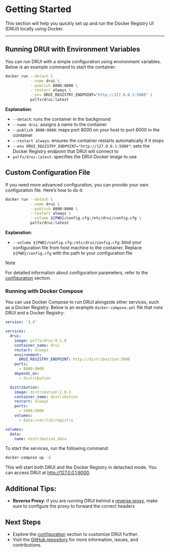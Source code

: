 # Getting Started

This section will help you quickly set up and run the Docker Registry UI (DRUI)
locally using Docker.

---

## Running DRUI with Environment Variables

You can run DRUI with a simple configuration using environment variables.
Below is an example command to start the container:

```bash
docker run --detach \
           --name drui \
           --publish 8000:8000 \
           --restart always \
           --env DRUI_REGISTRY_ENDPOINT="http://127.0.0.1:5000" \
           pxlfx/drui:latest
```

**Explanation**:

- `--detach`: runs the container in the background
- `--name drui`: assigns a name to the container
- `--publish 8000:8000`: maps port 8000 on your host to port 8000 in the
  container
- `--restart always`: ensures the container restarts automatically if it stops
- `--env DRUI_REGISTRY_ENDPOINT="http://127.0.0.1:5000"`: sets the Docker
  Registry endpoint that DRUI will connect to
- `pxlfx/drui:latest`: specifies the DRUI Docker image to use

## Custom Configuration File

If you need more advanced configuration, you can provide your own configuration
file. Here’s how to do it:

```bash
docker run --detach \
           --name drui \
           --publish 8000:8000 \
           --restart always \
           --volume ${PWD}/config.cfg:/etc/drui/config.cfg \
           pxlfx/drui:latest
```

**Explanation**:

- `--volume ${PWD}/config.cfg:/etc/drui/config.cfg`: bind your configuration
  file from host machine to the container. Replace `${PWD}/config.cfg` with the
  path to your configuration file

> [!NOTE]
> For detailed information about configuration parameters, refer to the
> [configuration](configuration.md) section.

### Running with Docker Compose

You can use Docker Compose to run DRUI alongside other services, such as a
Docker Registry. Below is an example `docker-compose.yml` file that runs DRUI
and a Docker Registry:

```yaml
version: '3.4'

services:
  drui:
    image: pxlfx/drui:0.1.0
    container_name: drui
    restart: always
    environment:
      DRUI_REGISTRY_ENDPOINT: http://distribuition:5000
    ports:
      - 8000:8000
    depends_on:
      - distribution

  distribution:
    image: distribution:2.8.2
    container_name: distribution
    restart: always
    ports:
      - 5000:5000
    volumes:
      - data:/var/lib/registry

volumes:
  data:
    name: distribution_data
```

To start the services, run the following command:

```bash
docker-compose up -d
```

This will start both DRUI and the Docker Registry in detached mode. You can
access DRUI at http://127.0.0.1:8000.

## Additional Tips:

- **Reverse Proxy**: if you are running DRUI behind a
  [reverse proxy](reverse_proxy.md), make sure to configure the proxy to forward
  the correct headers

## Next Steps

- Explore the [configuration](configuration.md) section to customize DRUI
  further.
- Visit the [GitHub repository](https://github.com/pxlfx/drui) for more
  information, issues, and contributions.

